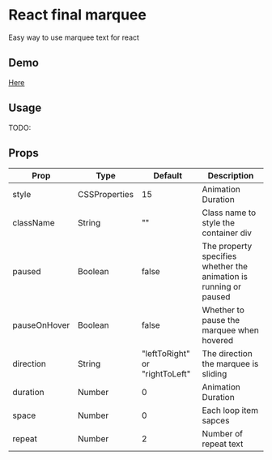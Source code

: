 # React final marquee

Easy way to use marquee text for react

## Demo

[Here](https://yuenu.github.io/react-final-marquee/)

## Usage

TODO:

## Props

| Prop         | Type          | Default                        | Description                                                       |
| ------------ | ------------- | ------------------------------ | ----------------------------------------------------------------- |
| style        | CSSProperties | 15                             | Animation Duration                                                |
| className    | String        | ""                             | Class name to style the container div                             |
| paused       | Boolean       | false                          | The property specifies whether the animation is running or paused |
| pauseOnHover | Boolean       | false                          | Whether to pause the marquee when hovered                         |
| direction    | String        | "leftToRight" or "rightToLeft" | The direction the marquee is sliding                              |
| duration     | Number        | 0                              | Animation Duration                                                |
| space        | Number        | 0                              | Each loop item sapces                                             |
| repeat       | Number        | 2                              | Number of repeat text                                             |
